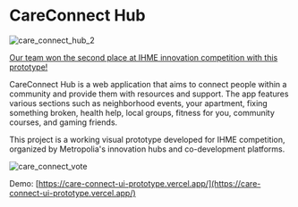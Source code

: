 # CareConnect Hub
![care_connect_hub_2](https://github.com/leo-huovi/CareConnect-UI-prototype/assets/37000065/a61cf715-d026-4fc0-ba57-a68e41f4a457)


[Our team won the second place at IHME innovation competition with this prototype!](https://www.metropolia.fi/en/about-us/news-and-events/ihme-innovation-competition-challenged-students-to-develop-solutions-for-the-future-of-housing)

CareConnect Hub is a web application that aims to connect people within a community and provide them with resources and support. The app features various sections such as neighborhood events, your apartment, fixing something broken, health help, local groups, fitness for you, community courses, and gaming friends.

This project is a working visual prototype developed for IHME competition, organized by Metropolia's innovation hubs and co-development platforms.

![care_connect_vote](https://github.com/leo-huovi/CareConnect-UI-prototype/assets/37000065/cb9c8c3f-3234-4004-b2c3-fedd5f967eca)


Demo: [https://care-connect-ui-prototype.vercel.app/](https://care-connect-ui-prototype.vercel.app/)
